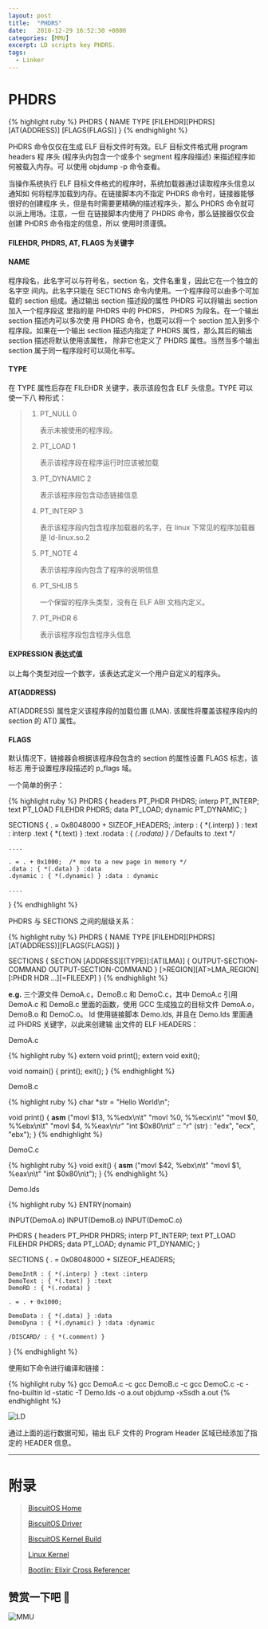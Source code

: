 ```yaml
---
layout: post
title:  "PHDRS"
date:   2018-12-29 16:52:30 +0800
categories: [MMU]
excerpt: LD scripts key PHDRS.
tags:
  - Linker
---
```


# PHDRS

{% highlight ruby %}
PHDRS {
    NAME TYPE [FILEHDR][PHDRS][AT(ADDRESS)]
    [FLAGS(FLAGS)]
}
{% endhighlight %}

PHDRS 命令仅仅在生成 ELF 目标文件时有效。ELF 目标文件格式用 program headers 程
序头 (程序头内包含一个或多个 segment 程序段描述) 来描述程序如何被载入内存。可
以使用 objdump -p 命令查看。

当操作系统执行 ELF 目标文件格式的程序时，系统加载器通过读取程序头信息以通知如
何将程序加载到内存。在链接脚本内不指定 PHDRS 命令时，链接器能够很好的创建程序
头，但是有时需要更精确的描述程序头，那么 PHDRS 命令就可以派上用场。注意，一但
在链接脚本内使用了 PHDRS 命令，那么链接器仅仅会创建 PHDRS 命令指定的信息，所以
使用时须谨慎。

#### FILEHDR, PHDRS, AT, FLAGS 为关键字

#### NAME

程序段名，此名字可以与符号名，section 名，文件名重复，因此它在一个独立的名字空
间内。此名字只能在 SECTIONS 命令内使用。一个程序段可以由多个可加载的 section 
组成。通过输出 section 描述段的属性 PHDRS 可以将输出 section 加入一个程序段这
里指的是 PHDRS 中的 PHDRS， PHDRS 为段名。在一个输出 section 描述内可以多次使
用 PHDRS 命令，也既可以将一个 section 加入到多个程序段。如果在一个输出 
section 描述内指定了 PHDRS 属性，那么其后的输出 section 描述将默认使用该属性，
除非它也定义了 PHDRS 属性。当然当多个输出 section 属于同一程序段时可以简化书写。

#### TYPE

在 TYPE 属性后存在 FILEHDR 关键字，表示该段包含 ELF 头信息。TYPE 可以使一下八
种形式：
    
> 1. PT_NULL  0
> 
>    表示未被使用的程序段。
>
> 2. PT_LOAD 1
>
>    表示该程序段在程序运行时应该被加载
>
> 3. PT_DYNAMIC 2
>
>    表示该程序段包含动态链接信息
>
> 4. PT_INTERP 3
>
>    表示该程序段内包含程序加载器的名字，在 linux 下常见的程序加载器是 
>    ld-linux.so.2
>
> 5. PT_NOTE 4
>
>    表示该程序段内包含了程序的说明信息
>
> 6. PT_SHLIB 5
>
>    一个保留的程序头类型，没有在 ELF ABI 文档内定义。
>
> 7. PT_PHDR 6
>
>    表示该程序段包含程序头信息

#### EXPRESSION 表达式值

以上每个类型对应一个数字，该表达式定义一个用户自定义的程序头。

#### AT(ADDRESS)

AT(ADDRESS) 属性定义该程序段的加载位置 (LMA). 该属性将覆盖该程序段内的 
section 的 AT() 属性。

#### FLAGS 

默认情况下，链接器会根据该程序段包含的 section 的属性设置 FLAGS 标志，该标志
用于设置程序段描述的 p_flags 域。

一个简单的例子：

{% highlight ruby %}
PHDRS
{
    headers PT_PHDR PHDRS;
    interp PT_INTERP;
    text PT_LOAD FILEHDR PHDRS;
    data PT_LOAD;
    dynamic PT_DYNAMIC;
}

SECTIONS
{
    . = 0x8048000 + SIZEOF_HEADERS;
    .interp : { *(.interp) } : text : interp
    .text { *(.text) } :text
   .rodata : { *(.rodata) } /* Defaults to .text */

    ....

    . = . + 0x1000;  /* mov to a new page in memory */
    .data : { *(.data) } :data
    .dynamic : { *(.dynamic) } :data : dynamic

    ....
}
{% endhighlight %}

PHDRS 与 SECTIONS 之间的层级关系：

{% highlight ruby %}
PHDRS
{
    NAME TYPE [FILEHDR][PHDRS][AT(ADDRESS)][FLAGS(FLAGS)]
}

SECTIONS
{
    SECTION [ADDRESS][(TYPE)]:[AT(LMA)] {
        OUTPUT-SECTION-COMMAND
        OUTPUT-SECTION-COMMAND
    } [>REGION][AT>LMA_REGION][:PHDR HDR ...][=FILEEXP]
}
{% endhighlight %}

**e.g.** 三个源文件 DemoA.c，DemoB.c 和 DemoC.c，其中 DemoA.c 引用 DemoA.c 和
DemoB.c 里面的函数，使用 GCC 生成独立的目标文件 DemoA.o，DemoB.o 和 DemoC.o。
ld 使用链接脚本 Demo.lds, 并且在 Demo.lds 里面通过 PHDRS 关键字，以此来创建输
出文件的 ELF HEADERS：

DemoA.c

{% highlight ruby %}
extern void print();
extern void exit();

void nomain()
{
    print();
    exit();
}
{% endhighlight %}

DemoB.c

{% highlight ruby %}
char *str = "Hello World\n";

void print()
{
    __asm__ ("movl $13, %%edx\n\t"
             "movl %0, %%ecx\n\t"
             "movl $0, %%ebx\n\t"
             "movl $4, %%eax\n\r"
             "int $0x80\n\t"
             :: "r" (str) : "edx", "ecx", "ebx");
}
{% endhighlight %}

DemoC.c

{% highlight ruby %}
void exit()
{
    __asm__ ("movl $42, %ebx\n\t"
             "movl $1, %eax\n\t"
             "int $0x80\n\t");
}
{% endhighlight %}

Demo.lds 

{% highlight ruby %}
ENTRY(nomain)

INPUT(DemoA.o)
INPUT(DemoB.o)
INPUT(DemoC.o)

PHDRS
{
    headers PT_PHDR PHDRS;
    interp PT_INTERP;
    text PT_LOAD FILEHDR PHDRS;
    data PT_LOAD;
    dynamic PT_DYNAMIC;
}

SECTIONS
{
    . = 0x08048000 + SIZEOF_HEADERS;

    DemoIntR : { *(.interp) } :text :interp
    DemoText : { *(.text) } :text
    DemoRD : { *(.rodata) }

    . = . + 0x1000;

    DemoData : { *(.data) } :data
    DemoDyna : { *(.dynamic) } :data :dynamic

    /DISCARD/ : { *(.comment) }
}
{% endhighlight %}

使用如下命令进行编译和链接：

{% highlight ruby %}
gcc DemoA.c -c
gcc DemoB.c -c
gcc DemoC.c -c -fno-builtin
ld -static -T Demo.lds -o a.out
objdump -xSsdh a.out
{% endhighlight %}

![LD](https://raw.githubusercontent.com/EmulateSpace/PictureSet/master/BiscuitOS/kernel/MMU000521.png)

通过上面的运行数据可知，输出 ELF 文件的 Program Header 区域已经添加了指定的 
HEADER 信息。

-----------------------------------------------

# <span id="附录">附录</span>

> [BiscuitOS Home](https://biscuitos.github.io/)
>
> [BiscuitOS Driver](https://biscuitos.github.io/blog/BiscuitOS_Catalogue/)
>
> [BiscuitOS Kernel Build](https://biscuitos.github.io/blog/Kernel_Build/)
>
> [Linux Kernel](https://www.kernel.org/)
>
> [Bootlin: Elixir Cross Referencer](https://elixir.bootlin.com/linux/latest/source)

## 赞赏一下吧 🙂

![MMU](https://raw.githubusercontent.com/EmulateSpace/PictureSet/master/BiscuitOS/kernel/HAB000036.jpg)
